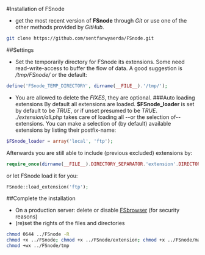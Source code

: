#Installation of FSnode
- get the most recent version of **FSnode** through *Git* or use one of the other methods provided by *GitHub*.
```bash
git clone https://github.com/sentfanwyaerda/FSnode.git
```
##Settings
- Set the temporarily directory for FSnode its extensions. Some need read-write-access to buffer the flow of data. A good suggestion is */tmp/FSnode/* or the default:
```php
define('FSnode_TEMP_DIRECTORY', dirname(__FILE__).'/tmp/');
```
- You are allowed to delete the *FIXES*, they are optional.
###Auto loading extensions
By default all extensions are loaded. **$FSnode_loader** is set by default to be *TRUE*, or if unset presumed to be *TRUE*. *./extension/all.php* takes care of loading all --or the selection of-- extensions.
You can make a selection of (by default) available extensions by listing their postfix-name:
```php
$FSnode_loader = array('local', 'ftp');
```
Afterwards you are still able to include (previous excluded) extensions by:
```php
require_once(dirname(__FILE__).DIRECTORY_SEPARATOR.'extension'.DIRECTORY_SEPARATOR.'my_ext.php');
```
or let FSnode load it for you:
```php
FSnode::load_extension('ftp');
```
##Complete the installation
- On a production server: delete or disable [FSbrowser](https://github.com/sentfanwyaerda/FSnode/blob/master/manual/FSbrowser.md) (for security reasons)
- (re)set the rights of the files and directories
```bash
chmod 0644 ../FSnode -R
chmod +x ../FSnode; chmod +x ../FSnode/extension; chmod +x ../FSnode/manual
chmod +wx ../FSnode/tmp
```